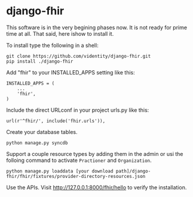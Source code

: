 django-fhir
===========

This software is in the very begining phases now. It is not ready for prime time at all. That said, here ishow to install it.

To install type the following in a shell:

    git clone https://github.com/videntity/django-fhir.git
    pip install ./django-fhir
    

Add "fhir" to your INSTALLED_APPS setting like this:

    INSTALLED_APPS = (
        ...
        'fhir',
    )

Include the direct URLconf in your project urls.py like this:

    url(r'^fhir/', include('fhir.urls')),


Create your database tables.


    python manage.py syncdb

Support a couple resource types by adding them in the admin or 
usi the folloing command to activate `Practioner` and `Organization`.


    python manage.py loaddata [your download path]/django-fhir/fhir/fixtures/provider-directory-resources.json


Use the APIs. Visit http://127.0.0.1:8000/fhir/hello to verify the installation.
   
